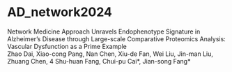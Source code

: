 # AD_network2024
Network Medicine Approach Unravels Endophenotype Signature in Alzheimer’s Disease through Large-scale Comparative Proteomics Analysis: Vascular Dysfunction as a Prime Example<br>
Zhao Dai, Xiao-cong Pang, Nan Chen, Xiu-de Fan, Wei Liu, Jin-man Liu, Zhuang Chen, 4 Shu-huan Fang, Chui-pu Cai*, Jian-song Fang*
